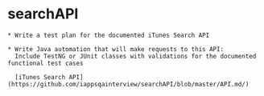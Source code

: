 # searchAPI

    * Write a test plan for the documented iTunes Search API 

    * Write Java automation that will make requests to this API:
      Include TestNG or JUnit classes with validations for the documented functional test cases
      
      [iTunes Search API](https://github.com/iappsqainterview/searchAPI/blob/master/API.md/)
